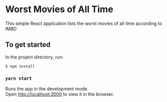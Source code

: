# Worst Movies of All Time

This simple React application lists the worst movies of all time according to IMBD

## To get started

In the project directory, run:

```
$ npm install
```

### `yarn start`

Runs the app in the development mode.\
Open [http://localhost:3000](http://localhost:3000) to view it in the browser.
